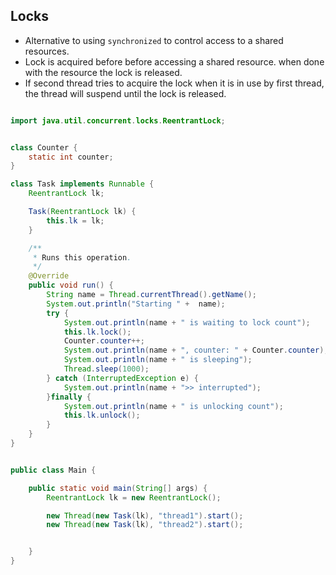 ## Locks

- Alternative to using `synchronized` to control access to a shared resources.
- Lock is acquired before before accessing a shared resource. when done with the resource the lock is released.
- If second thread tries to acquire the lock when it is in use by first thread, the thread will suspend until the lock is released.

```java

import java.util.concurrent.locks.ReentrantLock;


class Counter {
    static int counter;
}

class Task implements Runnable {
    ReentrantLock lk;

    Task(ReentrantLock lk) {
        this.lk = lk;
    }

    /**
     * Runs this operation.
     */
    @Override
    public void run() {
        String name = Thread.currentThread().getName();
        System.out.println("Starting " +  name);
        try {
            System.out.println(name + " is waiting to lock count");
            this.lk.lock();
            Counter.counter++;
            System.out.println(name + ", counter: " + Counter.counter);
            System.out.println(name + " is sleeping");
            Thread.sleep(1000);
        } catch (InterruptedException e) {
            System.out.println(name + ">> interrupted");
        }finally {
            System.out.println(name + " is unlocking count");
            this.lk.unlock();
        }
    }
}


public class Main {

    public static void main(String[] args) {
        ReentrantLock lk = new ReentrantLock();

        new Thread(new Task(lk), "thread1").start();
        new Thread(new Task(lk), "thread2").start();


    }
}

```
